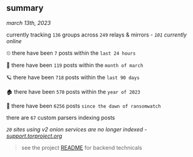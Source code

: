 
## summary
_march 13th, 2023_

currently tracking `136` groups across `249` relays & mirrors - _`101` currently online_

⏲ there have been `7` posts within the `last 24 hours`

🦈 there have been `119` posts within the `month of march`

🪐 there have been `718` posts within the `last 90 days`

🏚 there have been `570` posts within the `year of 2023`

🦕 there have been `6256` posts `since the dawn of ransomwatch`

there are `67` custom parsers indexing posts

_`20` sites using v2 onion services are no longer indexed - [support.torproject.org](https://support.torproject.org/onionservices/v2-deprecation/)_

> see the project [README](https://github.com/joshhighet/ransomwatch#ransomwatch--) for backend technicals
